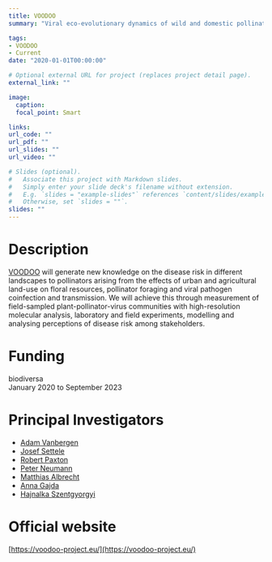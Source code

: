```yaml
---
title: VOODOO
summary: "Viral eco-evolutionary dynamics of wild and domestic pollinators under global change"

tags:
- VOODOO
- Current
date: "2020-01-01T00:00:00"

# Optional external URL for project (replaces project detail page).
external_link: ""

image:
  caption: 
  focal_point: Smart

links:
url_code: ""
url_pdf: ""
url_slides: ""
url_video: ""

# Slides (optional).
#   Associate this project with Markdown slides.
#   Simply enter your slide deck's filename without extension.
#   E.g. `slides = "example-slides"` references `content/slides/example-slides.md`.
#   Otherwise, set `slides = ""`.
slides: ""
---
```


# Description
[VOODOO](https://voodoo-project.eu/) will generate new knowledge on the disease risk in different landscapes to pollinators arising from the effects of urban and agricultural land-use on floral resources, pollinator foraging and viral pathogen coinfection and transmission. We will achieve this through measurement of field-sampled plant-pollinator-virus communities with high-resolution molecular analysis, laboratory and field experiments, modelling and analysing perceptions of disease risk among stakeholders.

# Funding
biodiversa  
January 2020 to September 2023

# Principal Investigators
- [Adam Vanbergen](https://www6.dijon.inrae.fr/umragroecologie/Poles-de-Recherches/Gestion-Durable-des-Adventices/FICHES-PERSO/VANBERGEN-ADAM)
- [Josef Settele](https://www.ufz.de/index.php?en=38572)
- [Robert Paxton](https://www.zoologie.uni-halle.de/allgemeine_zoologie/staff/prof._dr._robert_paxton/)
- [Peter Neumann](https://www.bees.unibe.ch/about_us/personen/prof_dr_neumann_peter/index_eng.html)
- [Matthias Albrecht](https://ira.agroscope.ch/de-CH/person/4999)
- [Anna Gajda](https://gepris.dfg.de/gepris/person/428722194?context=person&task=showDetail&id=428722194&)
- [Hajnalka Szentgyorgyi](http://www.ib.uj.edu.pl/hajnalka-szentgyorgyi-en)

# Official website
[https://voodoo-project.eu/](https://voodoo-project.eu/)
